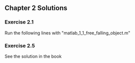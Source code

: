 ## Chapter 2 Solutions

### Exercise 2.1
Run the following lines with "matlab_1_1_free_falling_object.m"


### Exercise 2.5
See the solution in the book
